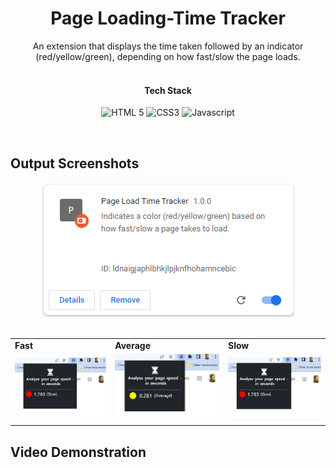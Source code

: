 <h1 align="center"> Page Loading-Time Tracker </h1>

<!-- ---------------------------------------------------------------------------------------------------------------------- -->

<div align="center"> 
An extension that displays the time taken followed by an indicator (red/yellow/green), depending on how fast/slow the page loads.
</div>

  <!-- ---------------------------------------------------------------------------------------------------------------------- -->

<br>

<div align="center">

 #### Tech Stack

  ![HTML 5](https://img.shields.io/badge/HTML5-E34F26?style=for-the-badge&logo=html5&logoColor=white)
  ![CSS3](https://img.shields.io/badge/CSS3-1572B6?style=for-the-badge&logo=css3&logoColor=white)
  ![Javascript](https://img.shields.io/badge/JavaScript-323330?style=for-the-badge&logo=javascript&logoColor=F7DF1E)
  
 </div>
  <br>
 <!-- ---------------------------------------------------------------------------------------------------------------------- -->
 
## Output Screenshots

<div align="center">

  <img src = "https://github.com/alisha-kamat/Chrome-Extension/blob/b47bb0140cd85b0eff5a3261f6c737a535a7e628/Page%20Loading-Time%20Tracker/Screenshots/extension.png" >

</div>
<br>
<div align="center">
  <table>
    <tr>
     <td><b>Fast</b></td>
     <td><b>Average</b></td>
     <td><b>Slow</b></td>
  </tr>
    <tr>
     <td><img src = "https://github.com/alisha-kamat/Chrome-Extension/blob/b47bb0140cd85b0eff5a3261f6c737a535a7e628/Page%20Loading-Time%20Tracker/Screenshots/slow.png" ></td>
     <td><img src = "https://github.com/alisha-kamat/Chrome-Extension/blob/b47bb0140cd85b0eff5a3261f6c737a535a7e628/Page%20Loading-Time%20Tracker/Screenshots/average.png" ></td>
     <td><img src = "https://github.com/alisha-kamat/Chrome-Extension/blob/b47bb0140cd85b0eff5a3261f6c737a535a7e628/Page%20Loading-Time%20Tracker/Screenshots/slow.png" ></td>
  </tr>
  </table>
</div>

## Video Demonstration

